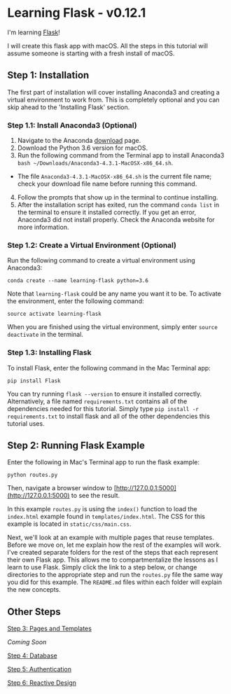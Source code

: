# Learning Flask - v0.12.1
I'm learning [Flask](http://flask.pocoo.org)!

I will create this flask app with macOS. All the steps in this tutorial will assume someone is starting with a fresh install of macOS.

## Step 1: Installation

The first part of installation will cover installing Anaconda3 and creating a virtual environment to work from. This is completely optional and you can skip ahead to the 'Installing Flask' section.

### Step 1.1: Install Anaconda3 (Optional)

1. Navigate to the Anaconda [download](https://www.continuum.io/downloads) page.
2. Download the Python 3.6 version for macOS.
3. Run the following command from the Terminal app to install Anaconda3 ```bash ~/Downloads/Anaconda3-4.3.1-MacOSX-x86_64.sh```.
  - The file ```Anaconda3-4.3.1-MacOSX-x86_64.sh``` is the current file name; check your download file name before running this command.
4. Follow the prompts that show up in the terminal to continue installing.
5. After the installation script has exited, run the command ```conda list``` in the terminal to ensure it installed correctly. If you get an error, Anaconda3 did not install properly. Check the Anaconda website for more information.

### Step 1.2: Create a Virtual Environment (Optional)

Run the following command to create a virtual environment using Anaconda3:

```
conda create --name learning-flask python=3.6
```

Note that ```learning-flask``` could be any name you want it to be. To activate the environment, enter the following command:

```
source activate learning-flask
```

When you are finished using the virtual environment, simply enter ```source deactivate``` in the terminal.

### Step 1.3: Installing Flask

To install Flask, enter the following command in the Mac Terminal app:

```
pip install Flask
```

You can try running ```flask --version``` to ensure it installed correctly. Alternatively, a file named ```requirements.txt``` contains all of the dependencies needed for this tutorial. Simply type ```pip install -r requirements.txt``` to install flask and all of the other dependencies this tutorial uses.

## Step 2: Running Flask Example

Enter the following in Mac's Terminal app to run the flask example:

```
python routes.py
```

Then, navigate a browser window to [http://127.0.0.1:5000](http://127.0.0.1:5000) to see the result.

In this example ```routes.py``` is using the ```index()``` function to load the ```index.html``` example found in ```templates/index.html```. The CSS for this example is located in ```static/css/main.css```.

Next, we'll look at an example with multiple pages that reuse templates. Before we move on, let me explain how the rest of the examples will work. I've created separate folders for the rest of the steps that each represent their own Flask app. This allows me to compartmentalize the lessons as I learn to use Flask. Simply click the link to a step below, or change directories to the appropriate step and run the ```routes.py``` file the same way you did for this example. The ```README.md``` files within each folder will explain the new concepts.

## Other Steps

[Step 3: Pages and Templates](https://github.com/rsm5139/learning-flask/tree/master/step_3)

*Coming Soon*

[Step 4: Database](#)

[Step 5: Authentication](#)

[Step 6: Reactive Design](#)